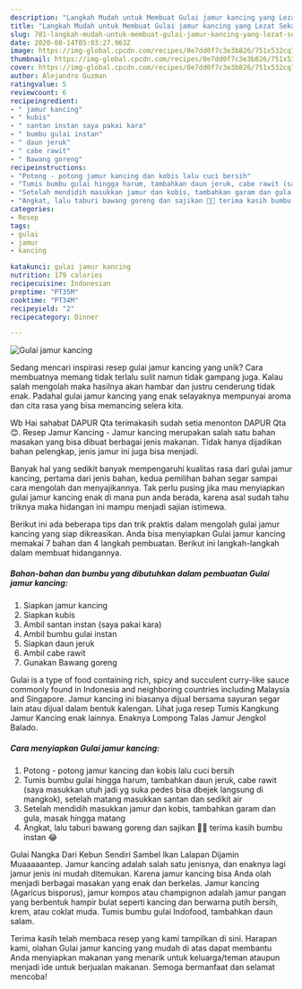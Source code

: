 ```yaml
---
description: "Langkah Mudah untuk Membuat Gulai jamur kancing yang Lezat Sekali"
title: "Langkah Mudah untuk Membuat Gulai jamur kancing yang Lezat Sekali"
slug: 781-langkah-mudah-untuk-membuat-gulai-jamur-kancing-yang-lezat-sekali
date: 2020-08-14T05:03:27.963Z
image: https://img-global.cpcdn.com/recipes/0e7dd0f7c3e3b826/751x532cq70/gulai-jamur-kancing-foto-resep-utama.jpg
thumbnail: https://img-global.cpcdn.com/recipes/0e7dd0f7c3e3b826/751x532cq70/gulai-jamur-kancing-foto-resep-utama.jpg
cover: https://img-global.cpcdn.com/recipes/0e7dd0f7c3e3b826/751x532cq70/gulai-jamur-kancing-foto-resep-utama.jpg
author: Alejandro Guzman
ratingvalue: 5
reviewcount: 6
recipeingredient:
- " jamur kancing"
- " kubis"
- " santan instan saya pakai kara"
- " bumbu gulai instan"
- " daun jeruk"
- " cabe rawit"
- " Bawang goreng"
recipeinstructions:
- "Potong - potong jamur kancing dan kobis lalu cuci bersih"
- "Tumis bumbu gulai hingga harum, tambahkan daun jeruk, cabe rawit (saya masukkan utuh jadi yg suka pedes bisa dbejek langsung di mangkok), setelah matang masukkan santan dan sedikit air"
- "Setelah mendidih masukkan jamur dan kobis, tambahkan garam dan gula, masak hingga matang"
- "Angkat, lalu taburi bawang goreng dan sajikan 👩‍🍳 terima kasih bumbu instan 😂"
categories:
- Resep
tags:
- gulai
- jamur
- kancing

katakunci: gulai jamur kancing 
nutrition: 179 calories
recipecuisine: Indonesian
preptime: "PT35M"
cooktime: "PT34M"
recipeyield: "2"
recipecategory: Dinner

---
```



![Gulai jamur kancing](https://img-global.cpcdn.com/recipes/0e7dd0f7c3e3b826/751x532cq70/gulai-jamur-kancing-foto-resep-utama.jpg)

Sedang mencari inspirasi resep gulai jamur kancing yang unik? Cara membuatnya memang tidak terlalu sulit namun tidak gampang juga. Kalau salah mengolah maka hasilnya akan hambar dan justru cenderung tidak enak. Padahal gulai jamur kancing yang enak selayaknya mempunyai aroma dan cita rasa yang bisa memancing selera kita.

Wb Hai sahabat DAPUR Qta terimakasih sudah setia menonton DAPUR Qta😊. Resep Jamur Kancing - Jamur kancing merupakan salah satu bahan masakan yang bisa dibuat berbagai jenis makanan. Tidak hanya dijadikan bahan pelengkap, jenis jamur ini juga bisa menjadi.

Banyak hal yang sedikit banyak mempengaruhi kualitas rasa dari gulai jamur kancing, pertama dari jenis bahan, kedua pemilihan bahan segar sampai cara mengolah dan menyajikannya. Tak perlu pusing jika mau menyiapkan gulai jamur kancing enak di mana pun anda berada, karena asal sudah tahu triknya maka hidangan ini mampu menjadi sajian istimewa.


Berikut ini ada beberapa tips dan trik praktis dalam mengolah gulai jamur kancing yang siap dikreasikan. Anda bisa menyiapkan Gulai jamur kancing memakai 7 bahan dan 4 langkah pembuatan. Berikut ini langkah-langkah dalam membuat hidangannya.

<!--inarticleads1-->

##### Bahan-bahan dan bumbu yang dibutuhkan dalam pembuatan Gulai jamur kancing:

1. Siapkan  jamur kancing
1. Siapkan  kubis
1. Ambil  santan instan (saya pakai kara)
1. Ambil  bumbu gulai instan
1. Siapkan  daun jeruk
1. Ambil  cabe rawit
1. Gunakan  Bawang goreng


Gulai is a type of food containing rich, spicy and succulent curry-like sauce commonly found in Indonesia and neighboring countries including Malaysia and Singapore. Jamur kancing ini biasanya dijual bersama sayuran segar lain atau dijual dalam bentuk kalengan. Lihat juga resep Tumis Kangkung Jamur Kancing enak lainnya. Enaknya Lompong Talas Jamur Jengkol Balado. 

<!--inarticleads2-->

##### Cara menyiapkan Gulai jamur kancing:

1. Potong - potong jamur kancing dan kobis lalu cuci bersih
1. Tumis bumbu gulai hingga harum, tambahkan daun jeruk, cabe rawit (saya masukkan utuh jadi yg suka pedes bisa dbejek langsung di mangkok), setelah matang masukkan santan dan sedikit air
1. Setelah mendidih masukkan jamur dan kobis, tambahkan garam dan gula, masak hingga matang
1. Angkat, lalu taburi bawang goreng dan sajikan 👩‍🍳 terima kasih bumbu instan 😂


Gulai Nangka Dari Kebun Sendiri Sambel Ikan Lalapan Dijamin Muaaaaantep. Jamur kancing adalah salah satu jenisnya, dan enaknya lagi jamur jenis ini mudah ditemukan. Karena jamur kancing bisa Anda olah menjadi berbagai masakan yang enak dan berkelas. Jamur kancing (Agaricus bisporus), jamur kompos atau champignon adalah jamur pangan yang berbentuk hampir bulat seperti kancing dan berwarna putih bersih, krem, atau coklat muda. Tumis bumbu gulai Indofood, tambahkan daun salam. 

Terima kasih telah membaca resep yang kami tampilkan di sini. Harapan kami, olahan Gulai jamur kancing yang mudah di atas dapat membantu Anda menyiapkan makanan yang menarik untuk keluarga/teman ataupun menjadi ide untuk berjualan makanan. Semoga bermanfaat dan selamat mencoba!
